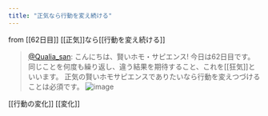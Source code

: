 ```yaml
---
title: "正気なら行動を変え続ける"
---
```


from [[62日目]]
[[正気]]なら[[行動を変え続ける]]
> [@Qualia_san](https://twitter.com/Qualia_san/status/1607784128749113344?s=20&t=VT2Fs8oW87pZPtdcnzyn4Q): こんにちは、賢いホモ・サピエンス! 今日は62日目です。
> 同じことを何度も繰り返し、違う結果を期待すること、これを[[狂気]]といいます。
> 正気の賢いホモサピエンスでありたいなら行動を変えつづけることは必須です。
> ![image](https://pbs.twimg.com/media/Fk_-IrgaAAM8A7T.png)

[[行動の変化]]
[[変化]]
